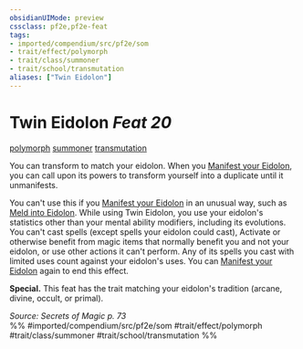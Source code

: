 ```yaml
---
obsidianUIMode: preview
cssclass: pf2e,pf2e-feat
tags:
- imported/compendium/src/pf2e/som
- trait/effect/polymorph
- trait/class/summoner
- trait/school/transmutation
aliases: ["Twin Eidolon"]
---
```

# Twin Eidolon  *Feat 20*  
[polymorph](polymorph.md)  [summoner](rules/traits/summoner-som.md)  [transmutation](transmutation.md)  


You can transform to match your eidolon. When you [Manifest your Eidolon](manifest-eidolon-som.md), you can call upon its powers to transform yourself into a duplicate until it unmanifests.

You can't use this if you [Manifest your Eidolon](manifest-eidolon-som.md) in an unusual way, such as [Meld into Eidolon](meld-into-eidolon-som.md). While using Twin Eidolon, you use your eidolon's statistics other than your mental ability modifiers, including its evolutions. You can't cast spells (except spells your eidolon could cast), Activate or otherwise benefit from magic items that normally benefit you and not your eidolon, or use other actions it can't perform. Any of its spells you cast with limited uses count against your eidolon's uses. You can [Manifest your Eidolon](manifest-eidolon-som.md) again to end this effect.

**Special.** This feat has the trait matching your eidolon's tradition (arcane, divine, occult, or primal).

*Source: Secrets of Magic p. 73*  
%% #imported/compendium/src/pf2e/som #trait/effect/polymorph #trait/class/summoner #trait/school/transmutation %%